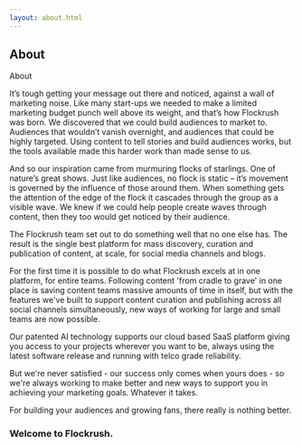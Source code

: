```yaml
---
layout: about.html
---
```


<div class="ui left vertical stripe segment">
  <div class="ui left text container"><h2 class="ui header">About</h2>
   About<p></p><p>It’s tough getting your message out there and noticed, against a wall of marketing noise. Like many start-ups we needed to make a limited marketing budget punch well above its weight, and that’s how Flockrush was born. We discovered that we could build audiences to market to. Audiences that wouldn’t vanish overnight, and audiences that could be highly targeted. Using content to tell stories and build audiences works, but the tools available made this harder work than made sense to us.</p><p>And so our inspiration came from murmuring flocks of starlings. One of nature’s great shows. Just like audiences, no flock is static – it’s movement is governed by the influence of those around them. When something gets the attention of the edge of the flock it cascades through the group as a visible wave. We knew if we could help people create waves through content, then they too would get noticed by their audience.</p><p>The Flockrush team set out to do something well that no one else has. The result is the single best platform for mass discovery, curation and publication of content, at scale, for social media channels and blogs. </p><p>For the first time it is possible to do what Flockrush excels at in one platform, for entire teams. Following content 'from cradle to grave' in one place is saving content teams massive amounts of time in itself, but with the features we've built to support content curation and publishing across all social channels simultaneously, new ways of working for large and small teams are now possible.</p><p>Our patented AI technology supports our cloud based SaaS platform giving you access to your projects wherever you want to be, always using the latest software release and running with telco grade reliability.</p><p>But we're never satisfied - our success only comes when yours does - so we're always working to make better and new ways to support you in achieving your marketing goals. Whatever it takes.</p><p>For building your audiences and growing fans, there really is nothing better.</p><h3>Welcome to Flockrush.</h3></div>
</div>
